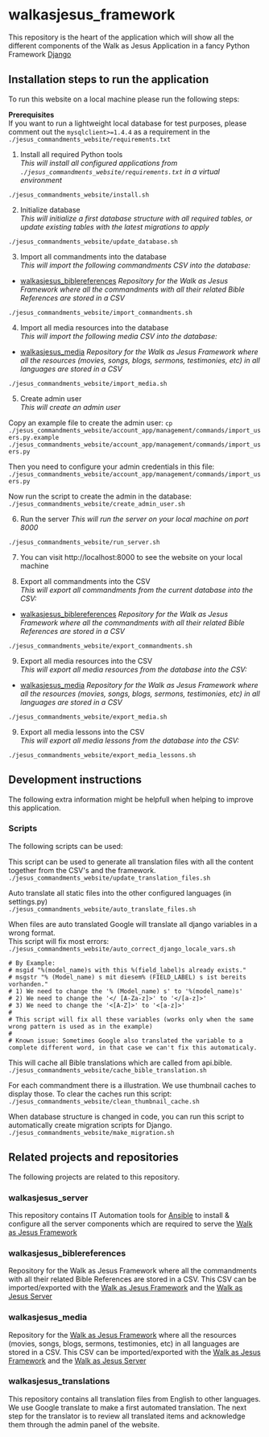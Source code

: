 # walkasjesus_framework

This repository is the heart of the application which will show all the different components of the Walk as Jesus Application in a fancy Python Framework [Django](https://www.djangoproject.com/)

## Installation steps to run the application

To run this website on a local machine please run the following steps:

**Prerequisites**  
If you want to run a lightweight local database for test purposes, please comment out the `mysqlclient>=1.4.4` as a requirement in the `./jesus_commandments_website/requirements.txt`

1. Install all required Python tools  
_This will install all configured applications from `./jesus_commandments_website/requirements.txt` in a virtual environment_  

`./jesus_commandments_website/install.sh`

2. Initialize database  
_This will initialize a first database structure with all required tables, or update existing tables with the latest migrations to apply_  

`./jesus_commandments_website/update_database.sh`

3. Import all commandments into the database  
_This will import the following commandments CSV into the database:_  

* [walkasjesus_biblereferences](https://github.com/walkasjesus/walkasjesus_biblereferences)
  _Repository for the Walk as Jesus Framework where all the commandments with all their related Bible References are stored in a CSV_  

`./jesus_commandments_website/import_commandments.sh`  

4. Import all media resources into the database  
_This will import the following media CSV into the database:_  

* [walkasjesus_media](https://github.com/walkasjesus/walkasjesus_media)
  _Repository for the Walk as Jesus Framework where all the resources (movies, songs, blogs, sermons, testimonies, etc) in all languages are stored in a CSV_  

`./jesus_commandments_website/import_media.sh`  

5. Create admin user  
_This will create an admin user_  

Copy an example file to create the admin user:
`cp ./jesus_commandments_website/account_app/management/commands/import_users.py.example ./jesus_commandments_website/account_app/management/commands/import_users.py`  

Then you need to configure your admin credentials in this file:  
`./jesus_commandments_website/account_app/management/commands/import_users.py`  

Now run the script to create the admin in the database:   
`./jesus_commandments_website/create_admin_user.sh`  

6. Run the server
_This will run the server on your local machine on port 8000_  

`./jesus_commandments_website/run_server.sh`

7. You can visit http://localhost:8000 to see the website on your local machine

8. Export all commandments into the CSV  
_This will export all commandments from the current database into the CSV:_  

* [walkasjesus_biblereferences](https://github.com/walkasjesus/walkasjesus_biblereferences)
  _Repository for the Walk as Jesus Framework where all the commandments with all their related Bible References are stored in a CSV_  

`./jesus_commandments_website/export_commandments.sh`  

9. Export all media resources into the CSV  
_This will export all media resources from the database into the CSV:_  

* [walkasjesus_media](https://github.com/walkasjesus/walkasjesus_media)
  _Repository for the Walk as Jesus Framework where all the resources (movies, songs, blogs, sermons, testimonies, etc) in all languages are stored in a CSV_  

`./jesus_commandments_website/export_media.sh`  

9. Export all media lessons into the CSV  
_This will export all media lessons from the database into the CSV:_  

`./jesus_commandments_website/export_media_lessons.sh`

## Development instructions

The following extra information might be helpfull when helping to improve this application. 

### Scripts

The following scripts can be used:

This script can be used to generate all translation files with all the content together from the CSV's and the framework.
`./jesus_commandments_website/update_translation_files.sh`  

Auto translate all static files into the other configured languages (in settings.py)  
`./jesus_commandments_website/auto_translate_files.sh`  

When files are auto translated Google will translate all django variables in a wrong format.  
This script will fix most errors:  
`./jesus_commandments_website/auto_correct_django_locale_vars.sh`

```
# By Example:
# msgid "%(model_name)s with this %(field_label)s already exists."
# msgstr "% (Model_name) s mit diesem% (FIELD_LABEL) s ist bereits vorhanden."
# 1) We need to change the '% (Model_name) s' to '%(model_name)s'
# 2) We need to change the '</ [A-Za-z]>' to '</[a-z]>'
# 3) We need to change the '<[A-Z]>' to '<[a-z]>'
#
# This script will fix all these variables (works only when the same wrong pattern is used as in the example)
#
# Known issue: Sometimes Google also translated the variable to a complete different word, in that case we can't fix this automaticaly.
```

This will cache all Bible translations which are called from api.bible.  
`./jesus_commandments_website/cache_bible_translation.sh`  

For each commandment there is a illustration. We use thumbnail caches to display those. To clear the caches run this script:   
`./jesus_commandments_website/clean_thumbnail_cache.sh`  

When database structure is changed in code, you can run this script to automatically create migration scripts for Django.  
`./jesus_commandments_website/make_migration.sh`

## Related projects and repositories

The following projects are related to this repository.

### walkasjesus_server

This repository contains IT Automation tools for [Ansible](https://docs.ansible.com/ansible/latest/index.html) to install & configure all the server components which are required to serve the [Walk as Jesus Framework](https://github.com/walkasjesus/walkasjesus_framework)

### walkasjesus_biblereferences

Repository for the Walk as Jesus Framework where all the commandments with all their related Bible References are stored in a CSV. This CSV can be imported/exported with the [Walk as Jesus Framework](https://github.com/walkasjesus/walkasjesus_framework) and the [Walk as Jesus Server](https://github.com/walkasjesus/walkasjesus_server)

### walkasjesus_media

Repository for the [Walk as Jesus Framework](https://github.com/walkasjesus/walkasjesus_framework) where all the resources (movies, songs, blogs, sermons, testimonies, etc) in all languages are stored in a CSV. This CSV can be imported/exported with the [Walk as Jesus Framework](https://github.com/walkasjesus/walkasjesus_framework) and the [Walk as Jesus Server](https://github.com/walkasjesus/walkasjesus_server)

### walkasjesus_translations

This repository contains all translation files from English to other languages. We use Google translate to make a first automated translation. The next step for the translator is to review all translated items and acknowledge them through the admin panel of the website.
